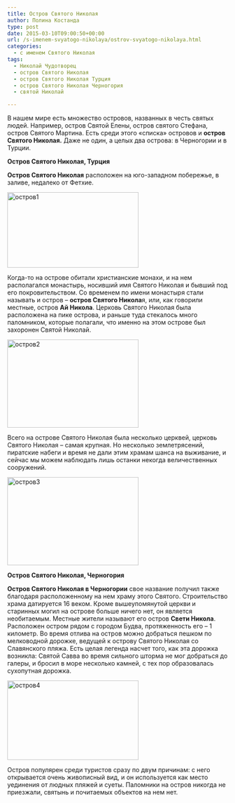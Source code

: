 ```yaml
---
title: Остров Святого Николая
author: Полина Костанда
type: post
date: 2015-03-10T09:00:50+00:00
url: /s-imenem-svyatogo-nikolaya/ostrov-svyatogo-nikolaya.html
categories:
  - с именем Святого Николая
tags:
  - Николай Чудотворец
  - остров Святого Николая
  - остров Святого Николая Турция
  - остров Святого Николая Черногория
  - святой Николай

---
```

В нашем мире есть множество островов, названных в честь святых людей. Например, остров Святой Елены, остров святого Стефана, остров Святого Мартина. Есть среди этого «списка» островов и **остров Святого Николая.** Даже не один, а целых два острова: в Черногории и в Турции. <!--more-->

**Остров Святого Николая, Турция**
  
**Остров Святого Николая** расположен на юго-западном побережье, в заливе, недалеко от Фетхие.

[<img src="http://svyatoynikolay.ru/wp-content/uploads/2015/03/ostrov1-300x172.jpg" alt="остров1" width="300" height="172" class="alignnone size-medium wp-image-2795" srcset="http://svyatoynikolay.ru/wp-content/uploads/2015/03/ostrov1-300x172.jpg 300w, http://svyatoynikolay.ru/wp-content/uploads/2015/03/ostrov1.jpg 754w" sizes="(max-width: 300px) 100vw, 300px" />][1]

Когда-то на острове обитали христианские монахи, и на нем располагался монастырь, носивший имя Святого Николая и бывший под его покровительством. Со временем по имени монастыря стали называть и остров – **остров Святого Никола**я, или, как говорили местные, остров **Ай Никола**. Церковь Святого Николая была расположена на пике острова, и раньше туда стекалось много паломником, которые полагали, что именно на этом острове был захоронен Святой Николай. 

[<img src="http://svyatoynikolay.ru/wp-content/uploads/2015/03/ostrov2-300x201.jpg" alt="остров2" width="300" height="201" class="alignnone size-medium wp-image-2796" srcset="http://svyatoynikolay.ru/wp-content/uploads/2015/03/ostrov2-300x201.jpg 300w, http://svyatoynikolay.ru/wp-content/uploads/2015/03/ostrov2.jpg 645w" sizes="(max-width: 300px) 100vw, 300px" />][2]

Всего на острове Святого Николая была несколько церквей, церковь Святого Николая – самая крупная. Но несколько землетрясений, пиратские набеги и время не дали этим храмам шанса на выживание, и сейчас мы можем наблюдать лишь останки некогда величественных сооружений. 

[<img src="http://svyatoynikolay.ru/wp-content/uploads/2015/03/ostrov3-300x201.jpg" alt="остров3" width="300" height="201" class="alignnone size-medium wp-image-2797" srcset="http://svyatoynikolay.ru/wp-content/uploads/2015/03/ostrov3-300x201.jpg 300w, http://svyatoynikolay.ru/wp-content/uploads/2015/03/ostrov3.jpg 645w" sizes="(max-width: 300px) 100vw, 300px" />][3]

**Остров Святого Николая, Черногория**
  
**Остров Святого Николая в Черногории** свое название получил также благодаря расположенному на нем храму этого Святого. Строительство храма датируется 16 веком. Кроме вышеупомянутой церкви и старинных могил на острове больше ничего нет, он является необитаемым. Местные жители называют его остров **Свети Никола**. Расположен остром рядом с городом Будва, протяженность его – 1 километр. Во время отлива на остров можно добраться пешком по мелководной дорожке, ведущей к острову Святого Николая со Славянского пляжа. Есть целая легенда насчет того, как эта дорожка возникла: Святой Савва во время сильного шторма не мог добраться до галеры, и бросил в море несколько камней, с тех пор образовалась сухопутная дорожка. 

[<img src="http://svyatoynikolay.ru/wp-content/uploads/2015/03/ostrov4-300x181.jpg" alt="остров4" width="300" height="181" class="alignnone size-medium wp-image-2798" srcset="http://svyatoynikolay.ru/wp-content/uploads/2015/03/ostrov4-300x181.jpg 300w, http://svyatoynikolay.ru/wp-content/uploads/2015/03/ostrov4.jpg 800w" sizes="(max-width: 300px) 100vw, 300px" />][4]

Остров популярен среди туристов сразу по двум причинам: с него открывается очень живописный вид, и он используется как место уединения от людных пляжей и суеты. Паломники на остров никогда не приезжали, святынь и почитаемых объектов на нем нет.

 [1]: http://svyatoynikolay.ru/wp-content/uploads/2015/03/ostrov1.jpg
 [2]: http://svyatoynikolay.ru/wp-content/uploads/2015/03/ostrov2.jpg
 [3]: http://svyatoynikolay.ru/wp-content/uploads/2015/03/ostrov3.jpg
 [4]: http://svyatoynikolay.ru/wp-content/uploads/2015/03/ostrov4.jpg